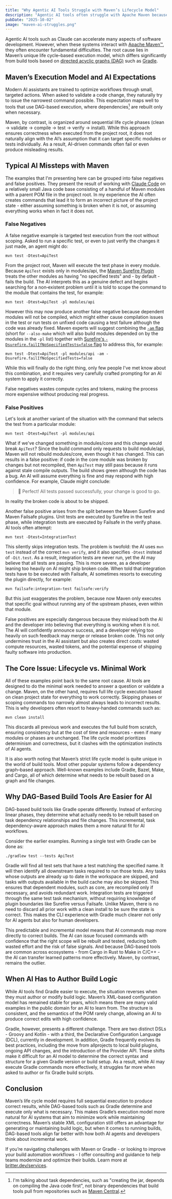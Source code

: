 ```yaml
---
title: "Why Agentic AI Tools Struggle with Maven’s Lifecycle Model"
description: "Agentic AI tools often struggle with Apache Maven because its unique lifecycle model clashes with AI’s preference for minimal, incremental work, leading to false negatives and false positives. DAG-based build systems like Gradle align better, ensuring reliable incremental builds and clearer CLI behavior for both AI and humans."
pubDate: "2025-10-02"
image: "maven-ai-struggles.png"
---
```


Agentic AI tools such as Claude can accelerate many aspects of software development.
However, when these systems interact with [Apache Maven™](https://maven.apache.org), they often encounter fundamental difficulties.
The root cause lies in Maven’s unique life cycle–based execution model, which differs significantly from build tools based on [directed acyclic graphs (DAG)](https://en.wikipedia.org/wiki/Directed_acyclic_graph) such as [Gradle](https://gradle.org).

## Maven’s Execution Model and AI Expectations

Modern AI assistants are trained to optimize workflows through small, targeted actions.
When asked to validate a code change, they naturally try to issue the narrowest command possible.
This expectation maps well to tools that use DAG-based execution, where dependencies[^1] are rebuilt only when necessary.

[^1]: I'm talking about task dependencies, such as "creating the jar, depends on compiling the Java code first", not binary dependencies that build tools pull from repositories such as [Maven Central](https://maven.org).

Maven, by contrast, is organized around sequential life cycle phases (clean → validate → compile → test → verify → install).
While this approach ensures correctness when executed from the project root, it does not naturally align with the AI’s assumption that it can target specific modules or tests individually.
As a result, AI-driven commands often fail or even produce misleading results.

## Typical AI Missteps with Maven

The examples that I'm presenting here can be grouped into false negatives and false positives.
They present the result of working with [Claude Code](https://claude.ai) on a relatively small Java code base consisting of a handful of Maven modules with a parent POM file in the project root.
In my experience the AI often creates commands that lead it to form an incorrect picture of the project state - either assuming something is broken when it is not, or assuming everything works when in fact it does not.

### False Negatives

A false negative example is targeted test execution from the root without scoping.
Asked to run a specific test, or even to just verify the changes it just made, an agent might do:

```shell
mvn test -Dtest=ApiTest
```

From the project root, Maven will execute the test phase in every module.
Because `ApiTest` exists only in modules/api, the [Maven Surefire Plugin](https://maven.apache.org/surefire/maven-surefire-plugin/) treats the other modules as having "no specified tests" and - by default - fails the build.
The AI interprets this as a genuine defect and begins searching for a non‑existent problem until it is told to scope the command to the module that contains the test, for example:

```shell
mvn test -Dtest=ApiTest -pl modules/api
```

However this may now produce another false negative because dependent modules will not be compiled, which might either cause compilation issues in the test or run tests on unfixed code causing a test failure although the code was already fixed.
Maven experts will suggest combining the [`-am` flag](https://maven.apache.org/ref/3.9.11/maven-embedder/cli.html) (short for `--also-make` which will also build modules depended on by the modules in the `-pl` list) together with [Surefire's `-Dsurefire.failIfNoSpecifiedTests=false` flag](https://maven.apache.org/surefire/maven-surefire-plugin/test-mojo.html#failIfNoSpecifiedTests) to address this, for example:

```shell
mvn test -Dtest=ApiTest -pl modules/api -am -Dsurefire.failIfNoSpecifiedTests=false
```

While this will finally do the right thing, only few people I've met know about this combination, and it requires very carefully crafted prompting for an AI system to apply it correctly.

False negatives wastes compute cycles and tokens, making the process more expensive without producing real progress.

### False Positives

Let's look at another variant of the situation with the command that selects the test from a particular module:

```shell
mvn test -Dtest=ApiTest -pl modules/api
```

What if we've changed something in modules/core and this change would break `ApiTest`?
Since the build command only requests to build module/api, Maven will not rebuild modules/core, even though it has changed.
This can results in a false positive: if code in the core module was broken by changes but not recompiled, then `ApiTest` may still pass because it runs against stale compile outputs.
The build shows green although the code has a bug.
An AI will assume everything is fine and may respond with high confidence.
For example, Claude might conclude:

> 🎉 Perfect! All tests passed successfully, your change is good to go.

In reality the broken code is about to be shipped.

Another false positive arises from the split between the Maven Surefire and Maven Failsafe plugins.
Unit tests are executed by Surefire in the test phase, while integration tests are executed by Failsafe in the verify phase.
AI tools often attempt:

```shell
mvn test -Dtest=IntegrationTest
```

This silently skips integration tests.
The problem is twofold: the AI uses `mvn test` instead of the correct `mvn verify`, and it also specifies `-Dtest` instead of `-Dit.test`.
As a result, integration tests are never run, yet the AI may believe that all tests are passing.
This is more severe, as a developer leaning too heavily on AI might ship broken code.
When told that integration tests have to be executed with Failsafe, AI sometimes resorts to executing the plugin directly, for example:

```shell
mvn failsafe:integration-test failsafe:verify
```

But this just exaggerates the problem, because now Maven only executes that specific goal without running any of the upstream phases, even within that module.

False positives are especially dangerous because they mislead both the AI and the developer into believing that everything is working when it is not.
The AI will confidently announce success, and a developer relying too heavily on such feedback may merge or release broken code.
This not only undermines trust in the AI assistant but also creates direct costs: wasted compute resources, wasted tokens, and the potential expense of shipping faulty software into production.

## The Core Issue: Lifecycle vs. Minimal Work

All of these examples point back to the same root cause.
AI tools are designed to do the minimal work needed to answer a question or validate a change.
Maven, on the other hand, requires full life cycle execution based on clean project state for everything to work correctly.
Skipping phases or scoping commands too narrowly almost always leads to incorrect results.
This is why developers often resort to heavy-handed commands such as:

```shell
mvn clean install
```

This discards all previous work and executes the full build from scratch, ensuring consistency but at the cost of time and resources - even if many modules or phases are unchanged.
The life cycle model prioritizes determinism and correctness, but it clashes with the optimization instincts of AI agents.

It is also worth noting that Maven’s strict life cycle model is quite unique in the world of build tools.
Most other popular systems follow a dependency graph–based approach.
Well-known examples include Gradle, Bazel, Make, and Cargo, all of which determine what needs to be rebuilt based on a graph and file changes.

## Why DAG-Based Build Tools Are Easier for AI

DAG-based build tools like Gradle operate differently.
Instead of enforcing linear phases, they determine what actually needs to be rebuilt based on task dependency relationships and file changes.
This incremental, task dependency-aware approach makes them a more natural fit for AI workflows.

Consider the earlier examples. Running a single test with Gradle can be done as:

```shell
./gradlew test --tests ApiTest
```

Gradle will find all test sets that have a test matching the specified name.
It will then identify all downstream tasks required to run those tests.
Any tasks whose outputs are already up to date in the workspace are skipped, and tasks with outputs available in the build cache may also be skipped.
This ensures that dependent modules, such as core, are recompiled only if necessary, and avoids redundant work.
Integration tests are triggered through the same test task mechanism, without requiring knowledge of plugin boundaries like Surefire versus Failsafe.
Unlike Maven, there is no need to discard all prior work with a clean install to be sure the state is correct.
This makes the CLI experience with Gradle much clearer not only for AI agents but also for human developers.

This predictable and incremental model means that AI commands map more directly to correct builds.
The AI can issue focused commands with confidence that the right scope will be rebuilt and tested, reducing both wasted effort and the risk of false signals.
And because DAG-based tools are common across ecosystems - from Cargo in Rust to Make in C/C++ - the AI can transfer learned patterns more effectively.
Maven, by contrast, remains the outlier.

## When AI Has to Author Build Logic

While AI tools find Gradle easier to execute, the situation reverses when they must author or modify build logic.
Maven’s XML-based configuration model has remained stable for years, which means there are many valid examples in the public domain for an AI to learn from.
The structure is consistent, and the semantics of the POM rarely change, allowing an AI to produce correct edits with high confidence.

Gradle, however, presents a different challenge.
There are two distinct DSLs - Groovy and Kotlin - with a third, the Declarative Configuration Language (DCL), currently in development.
In addition, Gradle frequently evolves its best practices, including the move from allprojects to local build plugins, ongoing API changes, and the introduction of the Provider API.
These shifts make it difficult for an AI model to determine the correct syntax and structure for a given Gradle version or build setup.
As a result, while AI may execute Gradle commands more effectively, it struggles far more when asked to author or fix Gradle build scripts.

## Conclusion

Maven’s life cycle model requires full sequential execution to produce correct results, while DAG-based tools such as Gradle determine and execute only what is necessary.
This makes Gradle’s execution model more natural for AI systems that aim to minimize work while maintaining correctness.
Maven’s stable XML configuration still offers an advantage for generating or maintaining build logic, but when it comes to running builds, DAG-based tools align far better with how both AI agents and developers think about incremental work.

If you’re navigating challenges with Maven or Gradle - or looking to improve your build automation workflows - I offer consulting and guidance to help teams modernize and optimize their builds.
Learn more at [britter.dev/services](/servives/).
